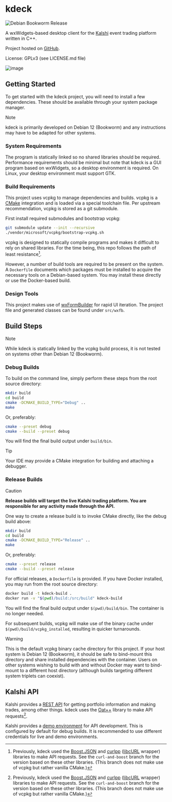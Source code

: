 # kdeck

![Debian Bookworm Release](https://github.com/krazkidd/kdeck/actions/workflows/release.yaml/badge.svg)

A wxWidgets-based desktop client for the [Kalshi](https://kalshi.com/) event trading platform written in C++.

Project hosted on [GitHub](https://github.com/krazkidd/kdeck).

License: GPLv3 (see LICENSE.md file)

![image](https://github.com/krazkidd/kdeck/assets/6730333/f0864196-c12e-457a-a95f-cb7205836598)

## Getting Started

To get started with the kdeck project, you will need to install a few dependencies. These should be available through your system package manager.

> [!NOTE]  
> kdeck is primarily developed on Debian 12 (Bookworm) and any instructions may have to be adapted for other systems.

### System Requirements

The program is statically linked so no shared libraries should be required. Performance requirements should be minimal but note that kdeck is a GUI program based on wxWidgets, so a desktop environment is required. On Linux, your desktop environment must support GTK.

### Build Requirements

This project uses vcpkg to manage dependencies and builds. vcpkg is a [CMake](https://cmake.org/) integration and is loaded via a special toolchain file. Per upstream recommendation, vcpkg is stored as a git submodule.

First install required submodules and bootstrap vcpkg:

```bash
git submodule update --init --recursive
./vendor/microsoft/vcpkg/bootstrap-vcpkg.sh
```

vcpkg is designed to statically compile programs and makes it difficult to rely on shared libraries. For the time being, this repo follows the path of least resistance[^1].

[^1]: Previously, kdeck used the [Boost.JSON](https://boost.org/libs/json) and [curlpp](http://www.curlpp.org/) ([libcURL](https://curl.se/libcurl/) wrapper) libraries to make API requests. See the `curl-and-boost` branch for the version based on these other libraries. (This branch does not make use of vcpkg but rather vanilla CMake.)

However, a number of build tools are required to be present on the system. A `Dockerfile` documents which packages must be installed to acquire the necessary tools on a Debian-based system. You may install these directly or use the Docker-based build.

### Design Tools

This project makes use of [wxFormBuilder](https://github.com/wxFormBuilder/wxFormBuilder) for rapid UI iteration. The project file and generated classes can be found under `src/wxfb`.

## Build Steps

> [!NOTE]
> While kdeck is statically linked by the vcpkg build process, it is not tested on systems other than Debian 12 (Bookworm).

### Debug Builds

To build on the command line, simply perform these steps from the root source directory:

```bash
mkdir build
cd build
cmake -DCMAKE_BUILD_TYPE="Debug" ..
make
```

Or, preferably:

```bash
cmake --preset debug
cmake --build --preset debug
```

You will find the final build output under `build/bin`.

> [!TIP]
> Your IDE may provide a CMake integration for building and attaching a debugger.

### Release Builds

> [!CAUTION]
> **Release builds will target the live Kalshi trading platform. You are responsible for any activity made through the API.**

One way to create a release build is to invoke CMake directly, like the debug build above:

```bash
mkdir build
cd build
cmake -DCMAKE_BUILD_TYPE="Release" ..
make
```

Or, preferably:

```bash
cmake --preset release
cmake --build --preset release
```

For official releases, a `Dockerfile` is provided. If you have Docker installed, you may run from the root source directory:

```bash
docker build -t kdeck-build .
docker run -v "$(pwd)/build:/src/build" kdeck-build
```

You will find the final build output under `$(pwd)/build/bin`. The container is no longer needed.

For subsequent builds, vcpkg will make use of the binary cache under `$(pwd)/build/vcpkg_installed`, resulting in quicker turnarounds.

> [!WARNING]
> This is the default vcpkg binary cache directory for this project. If your host system is Debian 12 (Bookworm), it should be safe to bind-mount this directory and share installed dependencies with the container. Users on other systems wishing to build with and without Docker may want to bind-mount to a different host directory (although builds targeting different system triplets can coexist).

## Kalshi API

Kalshi provides a [REST API](https://trading-api.readme.io/reference/getting-started) for getting portfolio information and making trades, among other things. kdeck uses the [Oat++](https://oatpp.io/) library to make API requests[^1].

Kalshi provides a [demo environment](https://trading-api.readme.io/reference/creating-a-demo-account) for API development. This is configured by default for debug builds. It is recommended to use different credentials for live and demo environments.
